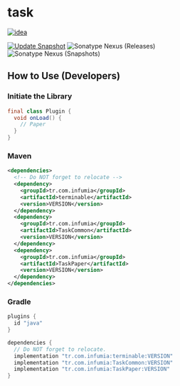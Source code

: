 # task
[![idea](https://www.elegantobjects.org/intellij-idea.svg)](https://www.jetbrains.com/idea/)

[![Update Snapshot](https://github.com/Infumia/task/actions/workflows/snapshot.yml/badge.svg)](https://github.com/Infumia/task/actions/workflows/snapshot.yml)
![Sonatype Nexus (Releases)](https://img.shields.io/nexus/r/tr.com.infumia/TaskCommon?label=maven-central&server=https%3A%2F%2Foss.sonatype.org%2F)
![Sonatype Nexus (Snapshots)](https://img.shields.io/nexus/s/tr.com.infumia/TaskCommon?label=maven-central&server=https%3A%2F%2Foss.sonatype.org)
## How to Use (Developers)
### Initiate the Library
```java
final class Plugin {
  void onLoad() {
    // Paper
  }
}
```
### Maven
```xml
<dependencies>
  <!-- Do NOT forget to relocate -->
  <dependency>
    <groupId>tr.com.infumia</groupId>
    <artifactId>terminable</artifactId>
    <version>VERSION</version>
  </dependency>
  <dependency>
    <groupId>tr.com.infumia</groupId>
    <artifactId>TaskCommon</artifactId>
    <version>VERSION</version>
  </dependency>
  <dependency>
    <groupId>tr.com.infumia</groupId>
    <artifactId>TaskPaper</artifactId>
    <version>VERSION</version>
  </dependency>
</dependencies>
```
### Gradle
```groovy
plugins {
  id "java"
}

dependencies {
  // Do NOT forget to relocate.
  implementation "tr.com.infumia:terminable:VERSION"
  implementation "tr.com.infumia:TaskCommon:VERSION"
  implementation "tr.com.infumia:TaskPaper:VERSION"
}
```
